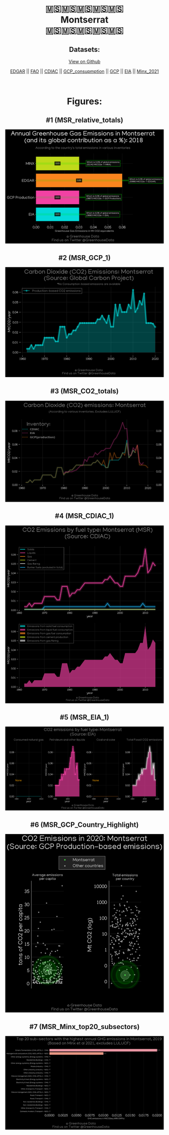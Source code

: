 
<center>
<h1 align="center">
🇲🇸🇲🇸🇲🇸🇲🇸🇲🇸
<br>
Montserrat
<br>
🇲🇸🇲🇸🇲🇸🇲🇸🇲🇸
</h1>
<h2>Datasets:</h2>
<p><a href="https://github.com/dquintani/GreenhouseData/tree/master/country_data/MSR_Montserrat/data">View on Github</a>
<br></p><p><a href="data/MSR_EDGAR.csv">EDGAR</a> || <a href="data/MSR_FAO.csv">FAO</a> || <a href="data/MSR_CDIAC.csv">CDIAC</a> || <a href="data/MSR_GCP_consupmption.csv">GCP_consupmption</a> || <a href="data/MSR_GCP.csv">GCP</a> || <a href="data/MSR_EIA.csv">EIA</a> || <a href="data/MSR_Minx_2021.csv">Minx_2021</a></p><p><br></p>
<h1>Figures:</h1><h2>#1 (MSR_relative_totals)</h2>
<p><img alt="" src="figures/MSR_relative_totals.png" /></p><h2>#2 (MSR_GCP_1)</h2>
<p><img alt="" src="figures/MSR_GCP_1.png" /></p><h2>#3 (MSR_CO2_totals)</h2>
<p><img alt="" src="figures/MSR_CO2_totals.png" /></p><h2>#4 (MSR_CDIAC_1)</h2>
<p><img alt="" src="figures/MSR_CDIAC_1.png" /></p><h2>#5 (MSR_EIA_1)</h2>
<p><img alt="" src="figures/MSR_EIA_1.png" /></p><h2>#6 (MSR_GCP_Country_Highlight)</h2>
<p><img alt="" src="figures/MSR_GCP_Country_Highlight.png" /></p><h2>#7 (MSR_Minx_top20_subsectors)</h2>
<p><img alt="" src="figures/MSR_Minx_top20_subsectors.png" /></p>